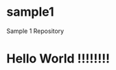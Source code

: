 # sample1
Sample 1 Repository
<!DOCTYPE html>
<html>
<head>
	<title>Hello World</title>
</head>
<body>
<h1>Hello World !!!!!!!!</h1>
</body>
</html>
